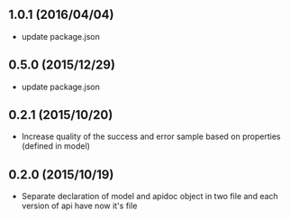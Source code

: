 ## 1.0.1 (2016/04/04)
- update package.json

## 0.5.0 (2015/12/29)
- update package.json

## 0.2.1 (2015/10/20)
- Increase quality of the success and error sample based on properties (defined in model)

## 0.2.0 (2015/10/19)
- Separate declaration of model and apidoc object in two file and each version of api have now it's file
